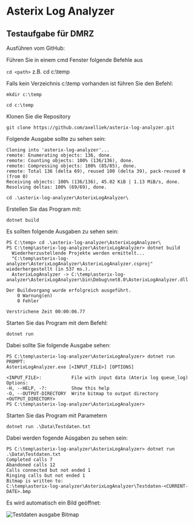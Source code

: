 # Asterix Log Analyzer

## Testaufgabe für DMRZ

Ausführen vom GitHub:

Führen Sie in einem cmd Fenster folgende Befehle aus

`cd <path>` z.B. cd c:\temp

Falls kein Verzeichnis c:\temp vorhanden ist führen Sie den Befehl:

```
mkdir c:\temp

cd c:\temp
```

Klonen Sie die Repository
```
git clone https://github.com/axelliek/asterix-log-analyzer.git
```
Folgende Ausgabe sollte zu sehen sein:

```
Cloning into 'asterix-log-analyzer'...
remote: Enumerating objects: 136, done.
remote: Counting objects: 100% (136/136), done.
remote: Compressing objects: 100% (85/85), done.
remote: Total 136 (delta 69), reused 100 (delta 39), pack-reused 0 (from 0)
Receiving objects: 100% (136/136), 45.02 KiB | 1.13 MiB/s, done.
Resolving deltas: 100% (69/69), done.
```

```cd .\asterix-log-analyzer\AsterixLogAnalyzer\```

Erstellen Sie das Program mit:

```
dotnet build
```

Es sollten folgende Ausgaben zu sehen sein:

```
PS C:\temp> cd .\asterix-log-analyzer\AsterixLogAnalyzer\
PS C:\temp\asterix-log-analyzer\AsterixLogAnalyzer> dotnet build
  Wiederherzustellende Projekte werden ermittelt...
  "C:\temp\asterix-log-analyzer\AsterixLogAnalyzer\AsterixLogAnalyzer.csproj" wiederhergestellt (in 537 ms.).
  AsterixLogAnalyzer -> C:\temp\asterix-log-analyzer\AsterixLogAnalyzer\bin\Debug\net8.0\AsterixLogAnalyzer.dll

Der Buildvorgang wurde erfolgreich ausgeführt.
    0 Warnung(en)
    0 Fehler

Verstrichene Zeit 00:00:06.77
```

Starten Sie das Program mit dem Befehl:

```
dotnet run
```

Dabei sollte Sie folgende Ausgabe sehen:

```
PS C:\temp\asterix-log-analyzer\AsterixLogAnalyzer> dotnet run
PROMPT:
AsterixLogAnalyzer.exe [<INPUT_FILE>] [OPTIONS]

<INPUT_FILE>:           File with input data (Aterix log queue_log)
Options:
-H, --HELP, -?:         Show this help
-O, --OUTPUT-DIRECTORY  Write bitmap to output directory <OUTPUT_DIRECTORY>
PS C:\temp\asterix-log-analyzer\AsterixLogAnalyzer>
```

Starten Sie das Program mit Parametern

```
dotnet run .\Data\Testdaten.txt
```

Dabei werden fogende Aúsgaben zu sehen sein:

```
PS C:\temp\asterix-log-analyzer\AsterixLogAnalyzer> dotnet run .\Data\Testdaten.txt
Completed calls 7
Abandoned calls 12
Calls connected but not ended 1
Ringing calls but not ended 1
Bitmap is written to:
C:\temp\asterix-log-analyzer\AsterixLogAnalyzer\Testdaten-<CURRENT-DATE>.bmp
``` 

Es wird automatisch ein Bild geöffnet:

![Testdaten ausgabe Bitmap](/assets/Testdaten-241101-194247.bmp)
